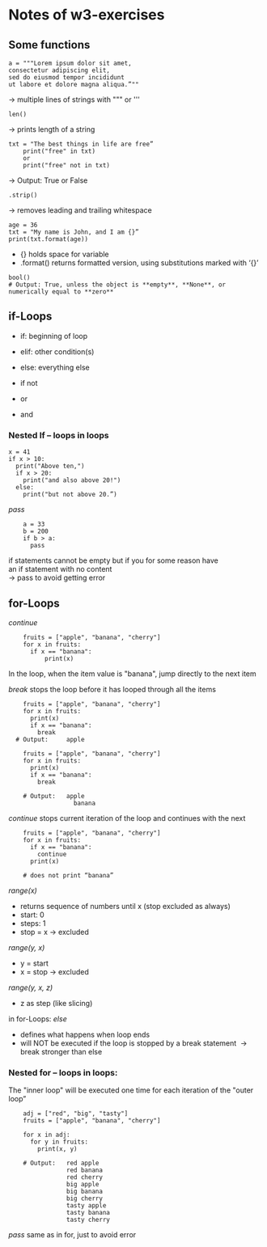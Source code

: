 # Notes of w3-exercises
  
## Some functions
```
a = """Lorem ipsum dolor sit amet,
consectetur adipiscing elit,
sed do eiusmod tempor incididunt
ut labore et dolore magna aliqua.”""
```
-> multiple lines of strings with """ or '''
  
```
len()
```
-> prints length of a string
  
```
txt = "The best things in life are free”
	print("free" in txt)
	or
	print("free" not in txt)
```
-> Output: True or False
  
```
.strip()
```
-> removes leading and trailing whitespace
  
```
age = 36
txt = "My name is John, and I am {}”
print(txt.format(age))
```
- {}           holds space for variable
- .format()    returns formatted version, using substitutions marked with ‘{}’
  
```
bool()
# Output: True, unless the object is **empty**, **None**, or numerically equal to **zero**
```
  
  
## if-Loops
- if: beginning of loop
- elif: other condition(s)
- else: everything else

- if not
- or
- and
  
  
### Nested If – loops in loops
```
x = 41
if x > 10:
  print("Above ten,")
  if x > 20:
    print("and also above 20!")
  else:
    print("but not above 20.”)
```
  
_pass_
```
	a = 33
	b = 200
	if b > a:
	  pass
```
if statements cannot be empty but if you for some reason have an if statement with no content  
-> pass to avoid getting error
  
  
## for-Loops
  
_continue_
```
	fruits = ["apple", "banana", "cherry"]
	for x in fruits:
	  if x == "banana":
    	  print(x)
```
In the loop, when the item value is "banana", jump directly to the next item
  
  
_break_
stops the loop before it has looped through all the items

```
	fruits = ["apple", "banana", "cherry"]
	for x in fruits:
	  print(x)
	  if x == "banana":
	    break
  # Output: 	apple
```

```
	fruits = ["apple", "banana", "cherry"]
	for x in fruits:
	  print(x)
	  if x == "banana":
	    break

	# Output:	apple
			      banana
```


_continue_
stops current iteration of the loop and continues with the next

```
	fruits = ["apple", "banana", "cherry"]
	for x in fruits:
	  if x == "banana":
	    continue
	  print(x)

	# does not print “banana”
```

_range(x)_
- returns sequence of numbers until x (stop excluded as always)
- start: 0
- steps: 1
- stop = x → excluded
  
_range(y, x)_
- y = start
- x = stop → excluded

_range(y, x, z)_
- z as step (like slicing)
  
  
in for-Loops:
_else_
- defines what happens when loop ends
- will NOT be executed if the loop is stopped by a break statement 		→ break stronger than else
  
  
### Nested for – loops in loops:
The "inner loop" will be executed one time for each iteration of the "outer loop”

```
	adj = ["red", "big", "tasty"]
	fruits = ["apple", "banana", "cherry"]

	for x in adj:
	  for y in fruits:
	    print(x, y)

	# Output:	red apple
        		red banana
	      		red cherry
      			big apple
      			big banana
      			big cherry
      			tasty apple
      			tasty banana
      			tasty cherry
```

_pass_
same as in for, just to avoid error
